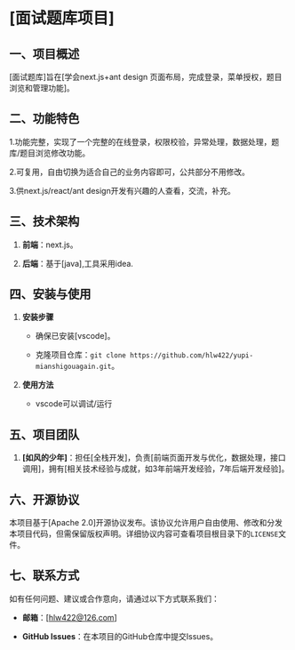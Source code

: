 # [面试题库项目]



## 一、项目概述



[面试题库]旨在[学会next.js+ant design 页面布局，完成登录，菜单授权，题目浏览和管理功能]。







## 二、功能特色



1.功能完整，实现了一个完整的在线登录，权限校验，异常处理，数据处理，题库/题目浏览修改功能。



2.可复用，自由切换为适合自己的业务内容即可，公共部分不用修改。



3.供next.js/react/ant design开发有兴趣的人查看，交流，补充。







## 三、技术架构



1. **前端**：next.js。



2. **后端**：基于[java],工具采用idea.







## 四、安装与使用



1. **安装步骤**



    - 确保已安装[vscode]。



    - 克隆项目仓库：`git clone https://github.com/hlw422/yupi-mianshigouagain.git`。



2. **使用方法**



    - vscode可以调试/运行



## 五、项目团队



1. **[如风的少年]**：担任[全栈开发]，负责[前端页面开发与优化，数据处理，接口调用]，拥有[相关技术经验与成就，如3年前端开发经验，7年后端开发经验]。







## 六、开源协议



本项目基于[Apache 2.0]开源协议发布。该协议允许用户自由使用、修改和分发本项目代码，但需保留版权声明。详细协议内容可查看项目根目录下的`LICENSE`文件。







## 七、联系方式



如有任何问题、建议或合作意向，请通过以下方式联系我们：



- **邮箱**：[hlw422@126.com]



- **GitHub Issues**：在本项目的GitHub仓库中提交Issues。 



